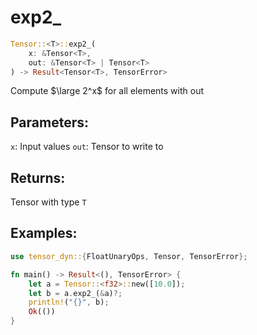 # exp2_
```rust
Tensor::<T>::exp2_(
    x: &Tensor<T>, 
    out: &Tensor<T> | Tensor<T>
) -> Result<Tensor<T>, TensorError>
```
Compute $\large 2^x$ for all elements with out
## Parameters:
`x`: Input values
`out`: Tensor to write to
## Returns:
Tensor with type `T`
## Examples:
```rust
use tensor_dyn::{FloatUnaryOps, Tensor, TensorError};

fn main() -> Result<(), TensorError> {
    let a = Tensor::<f32>::new([10.0]);
    let b = a.exp2_(&a)?;
    println!("{}", b);
    Ok(())
}
```